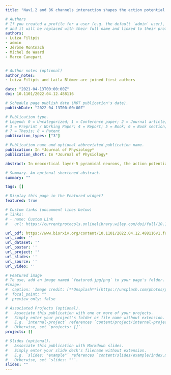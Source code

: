 ```yaml
---
title: "Nav1.2 and BK channels interaction shapes the action potential in the axon initial segment"

# Authors
# If you created a profile for a user (e.g. the default `admin` user), write the username (folder name) here 
# and it will be replaced with their full name and linked to their profile.
authors:
- Luiza Filipis
- admin
- Jérôme Montnach
- Michel de Waard
- Marco Canepari


# Author notes (optional)
author_notes:
- Luiza Filipis and Laila Blömer are joined first authors

date: "2021-04-13T00:00:00Z"
doi: 10.1101/2022.04.12.488116

# Schedule page publish date (NOT publication's date).
publishDate: "2022-04-13T00:00:00Z"

# Publication type.
# Legend: 0 = Uncategorized; 1 = Conference paper; 2 = Journal article;
# 3 = Preprint / Working Paper; 4 = Report; 5 = Book; 6 = Book section;
# 7 = Thesis; 8 = Patent
publication_types: ["3"]

# Publication name and optional abbreviated publication name.
publication: In *Journal of Physiology*
publication_short: In *Journal of Physiology*

abstract: In neocortical layer-5 pyramidal neurons, the action potential (AP) is generated in the axon initial segment (AIS) when the membrane potential (Vm) reaches the threshold for activation of two diverse voltage-gated Na+ channels, that differ in spatial distribution and biophysical properties. Yet, the understanding of specific functional differences between these two channels remains elusive. Here, using ultrafast Na+, Vm and Ca2+ imaging in combination with partial block of Nav1.2 by a recent peptide, we demonstrate an exclusive role of Nav1.2 in shaping the generating AP. Precisely, Ca2+ influx via Nav1.2 activates BK Ca2+-activated K+ channels determining the amplitude and the early phase of repolarisation of the AP in the AIS. We mimicked this result with a NEURON model where the role of the different ion channels tested reproduced the experimental evidence. The exclusive role of Nav1.2 reported here is important for understanding the physiology and pathology of neuronal excitability.

# Summary. An optional shortened abstract.
summary: ""

tags: []

# Display this page in the Featured widget?
featured: true

# Custom links (uncomment lines below)
# links:
# - name: Custom Link
#   url: https://currentprotocols.onlinelibrary.wiley.com/doi/full/10.1002/cpz1.64

url_pdf: https://www.biorxiv.org/content/10.1101/2022.04.12.488116v1.full
url_code: ''
url_dataset: ''
url_poster: ''
url_project: ''
url_slides: ''
url_source: ''
url_video: ''

# Featured image
# To use, add an image named `featured.jpg/png` to your page's folder. 
#image:
#  caption: 'Image credit: [**Unsplash**](https://unsplash.com/photos/pLCdAaMFLTE)'
#  focal_point: ""
#  preview_only: false

# Associated Projects (optional).
#   Associate this publication with one or more of your projects.
#   Simply enter your project's folder or file name without extension.
#   E.g. `internal-project` references `content/project/internal-project/index.md`.
#   Otherwise, set `projects: []`.
projects: []

# Slides (optional).
#   Associate this publication with Markdown slides.
#   Simply enter your slide deck's filename without extension.
#   E.g. `slides: "example"` references `content/slides/example/index.md`.
#   Otherwise, set `slides: ""`.
slides: ""
---
```

<!-- 
{{% callout note %}}
Click the *Cite* button above to demo the feature to enable visitors to import publication metadata into their reference management software.
{{% /callout %}}

{{% callout note %}}
Create your slides in Markdown - click the *Slides* button to check out the example.
{{% /callout %}}

Supplementary notes can be added here, including [code, math, and images](https://wowchemy.com/docs/writing-markdown-latex/). -->
